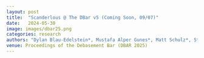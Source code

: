 ```yaml
---
layout: post
title:  "Scanderlous @ The DBar v5 (Coming Soon, 09/07)"
date:   2024-05-30
image: images/dbar25.png
categories: research    
authors: "Dylan Blau-Edelstein*, Mustafa Alper Gunes*, Matt Schulz*, Stefan Clarke*, Samuel Day-Weiss*, Alexander Raistrick* (*equal contribution)"
venue: Proceedings of the Debasement Bar (DBAR 2025)
---
```

    